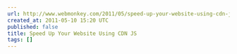 ```yaml
---
url: http://www.webmonkey.com/2011/05/speed-up-your-website-using-cdn-js/
created_at: 2011-05-10 15:20 UTC
published: false
title: Speed Up Your Website Using CDN JS
tags: []
---
```



